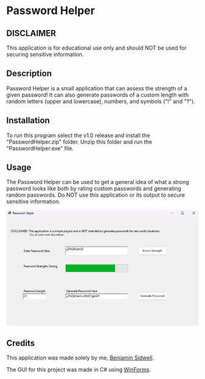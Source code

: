 # Password Helper
## DISCLAIMER
This application is for educational use only and should NOT be used for securing sensitive information.

## Description
Password Helper is a small application that can assess the strength of a given password! It can also generate passwords of a custom length with random letters (upper and lowercase), numbers, and symbols ("!" and "?"). 

## Installation
To run this program select the v1.0 release and install the "PasswordHelper.zip" folder. Unzip this folder and run the "PasswordHelper.exe" file. 

## Usage
The Password Helper can be used to get a general idea of what a strong password looks like both by rating custom passwords and generating random passwords. Do NOT use this application or its output to secure sensitive information. 

![Screenshot of someone testing the strength of a password using Password Helper](passwordHelperExample.png)

## Credits
This application was made solely by me, [Benjamin Sidwell](https://github.com/bensidwell).

The GUI for this project was made in C# using [WinForms](https://learn.microsoft.com/en-us/visualstudio/ide/create-csharp-winform-visual-studio?view=vs-2022).
